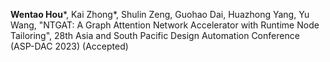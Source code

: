 

**Wentao Hou**\*, Kai Zhong\*, Shulin Zeng, Guohao Dai, Huazhong Yang, Yu Wang, "NTGAT: A Graph Attention Network Accelerator with Runtime Node Tailoring", 28th Asia and South Pacific Design Automation Conference (ASP-DAC 2023) (Accepted)
